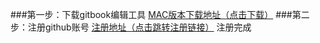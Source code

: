 ###第一步：下载gitbook编辑工具
[MAC版本下载地址（点击下载）](https://legacy.gitbook.com/editor)
###第二步：注册github账号
[注册地址（点击跳转注册链接）](https://github.com/)
注册完成
